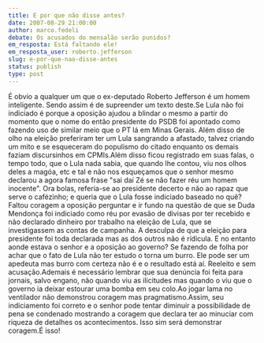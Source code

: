 ```yaml
---
title: E por que não disse antes?
date: 2007-08-29 21:00:00
author: marco.fedeli
debate: Os acusados do mensalão serão punidos?
em_resposta: Está faltando ele! 
em_resposta_user: roberto.jefferson
slug: e-por-que-nao-disse-antes
status: publish 
type: post
---
```


É obvio a qualquer um que o ex-deputado Roberto Jefferson é um homem inteligente. Sendo assim é de supreender um texto deste.Se Lula não foi indiciado é porque a oposição ajudou a blindar o mesmo a partir do momento que o nome do então presidente do PSDB foi apontado como fazendo uso de similar meio que o PT lá em Minas Gerais. Além disso de olho na eleição preferiram ter um Lula sangrando a afastado, talvez criando um mito e se esqueceram do populismo do citado enquanto os demais faziam discursinhos em CPMIs.Além disso ficou registrado em suas falas, o tempo todo, que o Lula nada sabia, que quando lhe contou, viu nos olhos deles a magóa, etc e tal e não nos esqueçamos que o senhor mesmo declarou a agora famosa frase "sai daí Zé se não fazer réu um homem inocente". Ora bolas, referia-se ao presidente decerto e não ao rapaz que serve o cafézinho; e queria que o Lula fosse indiciado baseado no quê?Faltou coragem a oposição perguntar e ir fundo na questão de que se Duda Mendonça foi indiciado como réu por evasão de divisas por ter recebido e não declarado dinheiro por trabalho na eleição de Lula, que se investigassem as contas de campanha. A desculpa de que a eleição para presidente foi toda declarada mas as dos outros não é rídicula. E no entanto aonde estava o senhor e a oposição ao governo? Se fazendo de folha por achar que o fato de Lula não ter estudo o torna um burro. Ele pode ser um apedeuta mas burro com certeza não é e o resultado está aí. Reeleito e sem acusação.Ademais é necessário lembrar que sua denúncia foi feita para jornais, salvo engano, não quando viu as ilicitudes mas quando o viu que o governo ia deixar estourar uma bomba em seu colo.Ao jogar lama no ventilador não demonstrou coragem mas pragmatismo.Assim, seu indiciamento foi correto e o senhor pode tentar diminuir a possibilidade de pena se condenado mostrando a coragem que declara ter ao minuciar com riqueza de detalhes os acontecimentos. Isso sim será demonstrar coragem.É isso!
